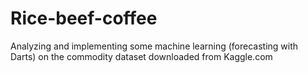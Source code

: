 # Rice-beef-coffee
Analyzing and implementing some machine learning (forecasting with Darts) on the commodity dataset downloaded from Kaggle.com
